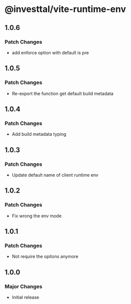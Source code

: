 # @investtal/vite-runtime-env

## 1.0.6

### Patch Changes

- add enforce option with default is pre

## 1.0.5

### Patch Changes

- Re-export the function get default build metadata

## 1.0.4

### Patch Changes

- Add build metadata typing

## 1.0.3

### Patch Changes

- Update default name of client runtime env

## 1.0.2

### Patch Changes

- Fix wrong the env mode

## 1.0.1

### Patch Changes

- Not require the opitons anymore

## 1.0.0

### Major Changes

- Initial release
